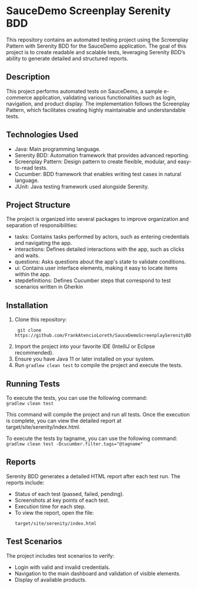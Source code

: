 # SauceDemo Screenplay Serenity BDD

This repository contains an automated testing project using the Screenplay Pattern with Serenity BDD for the SauceDemo application. The goal of this project is to create readable and scalable tests, leveraging Serenity BDD’s ability to generate detailed and structured reports.

## Description

This project performs automated tests on SauceDemo, a sample e-commerce application, validating various functionalities such as login, navigation, and product display. The implementation follows the Screenplay Pattern, which facilitates creating highly maintainable and understandable tests.

## Technologies Used

* Java: Main programming language.
* Serenity BDD: Automation framework that provides advanced reporting.
* Screenplay Pattern: Design pattern to create flexible, modular, and easy-to-read tests.
* Cucumber: BDD framework that enables writing test cases in natural language.
* JUnit: Java testing framework used alongside Serenity.

## Project Structure

The project is organized into several packages to improve organization and separation of responsibilities:

* tasks: Contains tasks performed by actors, such as entering credentials and navigating the app.
* interactions: Defines detailed interactions with the app, such as clicks and waits.
* questions: Asks questions about the app's state to validate conditions.
* ui: Contains user interface elements, making it easy to locate items within the app.
* stepdefinitions: Defines Cucumber steps that correspond to test scenarios written in Gherkin

## Installation

1. Clone this repository:
   ```
    git clone https://github.com/FrankAtencioLoreth/SauceDemoScreenplaySerenityBDD.git

2. Import the project into your favorite IDE (IntelliJ or Eclipse recommended).
3. Ensure you have Java 11 or later installed on your system.
4. Run `gradlew clean test` to compile the project and execute the tests.

## Running Tests
To execute the tests, you can use the following command: <br>
    ```
    gradlew clean test
    ```

This command will compile the project and run all tests. Once the execution is complete, you can view the detailed report at target/site/serenity/index.html.

To execute the tests by tagname, you can use the following command: <br>
    ```
    gradlew clean test -Dcucumber.filter.tags="@tagname"
    ```

## Reports
Serenity BDD generates a detailed HTML report after each test run. The reports include:

* Status of each test (passed, failed, pending).
* Screenshots at key points of each test.
* Execution time for each step.
* To view the report, open the file:
    ```
    target/site/serenity/index.html

## Test Scenarios
The project includes test scenarios to verify:

* Login with valid and invalid credentials.
* Navigation to the main dashboard and validation of visible elements.
* Display of available products.